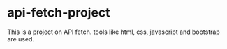 # api-fetch-project
This is a project on API fetch. tools like html, css, javascript and bootstrap are used.
